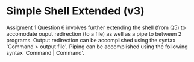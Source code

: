 # Simple Shell Extended (v3)
Assigment 1 Question 6 involves further extending the shell (from Q5) to accomodate ouput redirection (to a file) as well as a pipe to
between 2 programs. Output redirection can be accomplished using the syntax 'Command > output file'. Piping can be accomplished using
the following syntax 'Command | Command'.